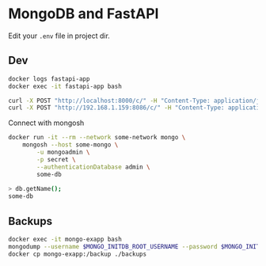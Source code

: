 # MongoDB and FastAPI

Edit your `.env` file in project dir.

## Dev

```bash
docker logs fastapi-app
docker exec -it fastapi-app bash

curl -X POST "http://localhost:8000/c/" -H "Content-Type: application/json" -d '{"name": "Test", "text": "This is a test"}'
curl -X POST "http://192.168.1.159:8086/c/" -H "Content-Type: application/json" -d '{"text": "NewItem"}'
```

Connect with mongosh

```bash
docker run -it --rm --network some-network mongo \
	mongosh --host some-mongo \
		-u mongoadmin \
		-p secret \
		--authenticationDatabase admin \
		some-db
        
> db.getName();
some-db
```

## Backups

```bash
docker exec -it mongo-exapp bash
mongodump --username $MONGO_INITDB_ROOT_USERNAME --password $MONGO_INITDB_ROOT_PASSWORD --out /backup
docker cp mongo-exapp:/backup ./backups
```
